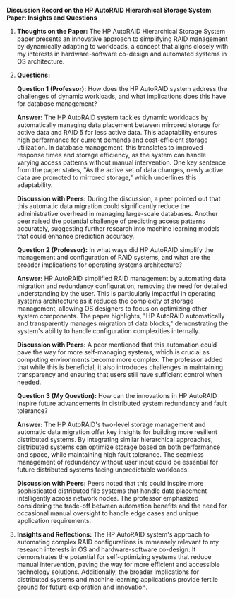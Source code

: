 **Discussion Record on the HP AutoRAID Hierarchical Storage System Paper: Insights and Questions**

1. **Thoughts on the Paper:**
   The HP AutoRAID Hierarchical Storage System paper presents an innovative approach to simplifying RAID management by dynamically adapting to workloads, a concept that aligns closely with my interests in hardware-software co-design and automated systems in OS architecture.

2. **Questions:**

   **Question 1 (Professor):** How does the HP AutoRAID system address the challenges of dynamic workloads, and what implications does this have for database management?

   **Answer:** The HP AutoRAID system tackles dynamic workloads by automatically managing data placement between mirrored storage for active data and RAID 5 for less active data. This adaptability ensures high performance for current demands and cost-efficient storage utilization. In database management, this translates to improved response times and storage efficiency, as the system can handle varying access patterns without manual intervention. One key sentence from the paper states, "As the active set of data changes, newly active data are promoted to mirrored storage," which underlines this adaptability.

   **Discussion with Peers:** During the discussion, a peer pointed out that this automatic data migration could significantly reduce the administrative overhead in managing large-scale databases. Another peer raised the potential challenge of predicting access patterns accurately, suggesting further research into machine learning models that could enhance prediction accuracy.

   **Question 2 (Professor):** In what ways did HP AutoRAID simplify the management and configuration of RAID systems, and what are the broader implications for operating systems architecture?

   **Answer:** HP AutoRAID simplified RAID management by automating data migration and redundancy configuration, removing the need for detailed understanding by the user. This is particularly impactful in operating systems architecture as it reduces the complexity of storage management, allowing OS designers to focus on optimizing other system components. The paper highlights, "HP AutoRAID automatically and transparently manages migration of data blocks," demonstrating the system's ability to handle configuration complexities internally.

   **Discussion with Peers:** A peer mentioned that this automation could pave the way for more self-managing systems, which is crucial as computing environments become more complex. The professor added that while this is beneficial, it also introduces challenges in maintaining transparency and ensuring that users still have sufficient control when needed.

   **Question 3 (My Question):** How can the innovations in HP AutoRAID inspire future advancements in distributed system redundancy and fault tolerance?

   **Answer:** The HP AutoRAID's two-level storage management and automatic data migration offer key insights for building more resilient distributed systems. By integrating similar hierarchical approaches, distributed systems can optimize storage based on both performance and space, while maintaining high fault tolerance. The seamless management of redundancy without user input could be essential for future distributed systems facing unpredictable workloads.

   **Discussion with Peers:** Peers noted that this could inspire more sophisticated distributed file systems that handle data placement intelligently across network nodes. The professor emphasized considering the trade-off between automation benefits and the need for occasional manual oversight to handle edge cases and unique application requirements.

3. **Insights and Reflections:**
   The HP AutoRAID system's approach to automating complex RAID configurations is immensely relevant to my research interests in OS and hardware-software co-design. It demonstrates the potential for self-optimizing systems that reduce manual intervention, paving the way for more efficient and accessible technology solutions. Additionally, the broader implications for distributed systems and machine learning applications provide fertile ground for future exploration and innovation.